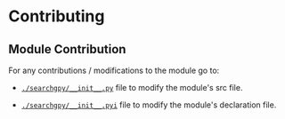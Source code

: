 # Contributing

## Module Contribution

For any contributions / modifications to the module go to:

- [`./searchgpy/__init__.py`](./searchgpy/__init__.py) file to modify the module's src file.

- [`./searchgpy/__init__.pyi`](./searchgpy/__init__.pyi) file to modify the module's declaration file.